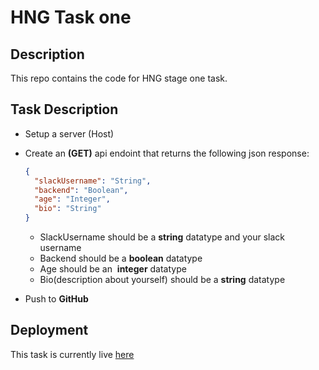 # HNG Task one

## Description

This repo contains the code for HNG stage one task.

## Task Description

- Setup a server (Host)
- Create an **(GET)** api endoint that returns the following json response:

  ```json
  {
    "slackUsername": "String",
    "backend": "Boolean",
    "age": "Integer",
    "bio": "String"
  }
  ```

  - SlackUsername should be a **string** datatype and your slack username
  - Backend should be a **boolean** datatype
  - Age should be an  **integer** datatype
  - Bio(description about yourself) should be a **string** datatype

- Push to **GitHub**

## Deployment

This task is currently live [here](https://hng-task-one.onrender.com)
